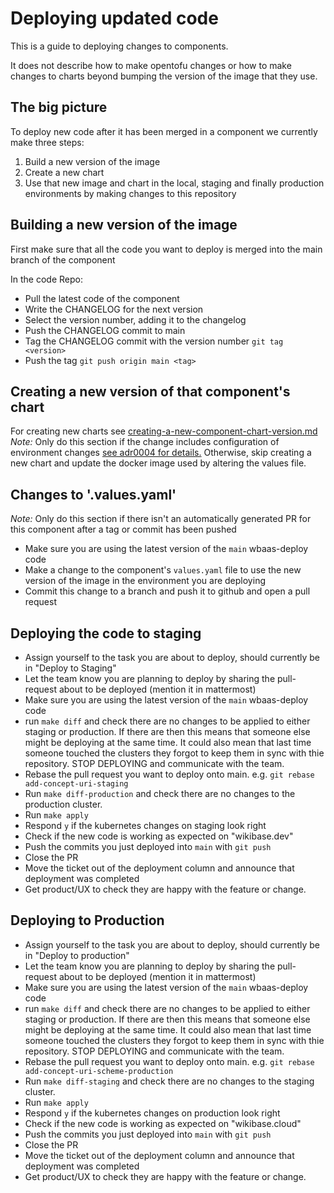 # Deploying updated code

This is a guide to deploying changes to components.

It does not describe how to make opentofu changes or how to make
changes to charts beyond bumping the version of the image that they use.

## The big picture
To deploy new code after it has been merged in a component we currently make three steps:
 1. Build a new version of the image
 2. Create a new chart
 3. Use that new image and chart in the local, staging and finally production environments by making changes to this repository

 ## Building a new version of the image
First make sure that all the code you want to deploy is merged into the main branch of the component

 In the code Repo:
 - Pull the latest code of the component
 - Write the CHANGELOG for the next version
 - Select the version number, adding it to the changelog
 - Push the CHANGELOG commit to main
 - Tag the CHANGELOG commit with the version number `git tag <version>`
 - Push the tag `git push origin main <tag>`

 ## Creating a new version of that component's chart
For creating new charts see [creating-a-new-component-chart-version.md](creating-a-new-component-chart-version.md)
*Note:* Only do this section if the change includes configuration of environment changes [see adr0004 for details.](../adr/0004-no-new-chart-for-image-bumps.md)
Otherwise, skip creating a new chart and update the docker image used by altering the values file.

 ## Changes to '<component-name>.values.yaml'
 *Note:* Only do this section if there isn't an automatically generated PR for this component after a tag or commit has been pushed
- Make sure you are using the latest version of the `main` wbaas-deploy code
- Make a change to the component's `values.yaml` file to use the new version of the image in the environment you are deploying
- Commit this change to a branch and push it to github and open a pull request

## Deploying the code to staging
 - Assign yourself to the task you are about to deploy, should currently be in "Deploy to Staging"
 - Let the team know you are planning to deploy by sharing the pull-request about to be deployed (mention it in mattermost)
 - Make sure you are using the latest version of the `main` wbaas-deploy code
 - run `make diff` and check there are no changes to be applied to either staging or production. If there are then this means that someone else might be deploying at the same time. It could also mean that last time someone touched the clusters they forgot to keep them in sync with thie repository. STOP DEPLOYING and communicate with the team.
 - Rebase the pull request you want to deploy onto main. e.g. `git rebase add-concept-uri-staging`
 - Run `make diff-production` and check there are no changes to the production cluster.
 - Run `make apply`
 - Respond `y` if the kubernetes changes on staging look right
 - Check if the new code is working as expected on "wikibase.dev"
 - Push the commits you just deployed into `main` with `git push`
 - Close the PR
 - Move the ticket out of the deployment column and announce that deployment was completed
 - Get product/UX to check they are happy with the feature or change.

 ## Deploying to Production
 - Assign yourself to the task you are about to deploy, should currently be in "Deploy to production"
 - Let the team know you are planning to deploy by sharing the pull-request about to be deployed (mention it in mattermost)
 - Make sure you are using the latest version of the `main` wbaas-deploy code
 - run `make diff` and check there are no changes to be applied to either staging or production. If there are then this means that someone else might be deploying at the same time. It could also mean that last time someone touched the clusters they forgot to keep them in sync with thie repository. STOP DEPLOYING and communicate with the team.
 - Rebase the pull request you want to deploy onto main. e.g. `git rebase add-concept-uri-scheme-production`
 - Run `make diff-staging` and check there are no changes to the staging cluster.
 - Run `make apply`
 - Respond `y` if the kubernetes changes on production look right
 - Check if the new code is working as expected on "wikibase.cloud"
 - Push the commits you just deployed into `main` with `git push`
 - Close the PR
 - Move the ticket out of the deployment column and announce that deployment was completed
 - Get product/UX to check they are happy with the feature or change.
